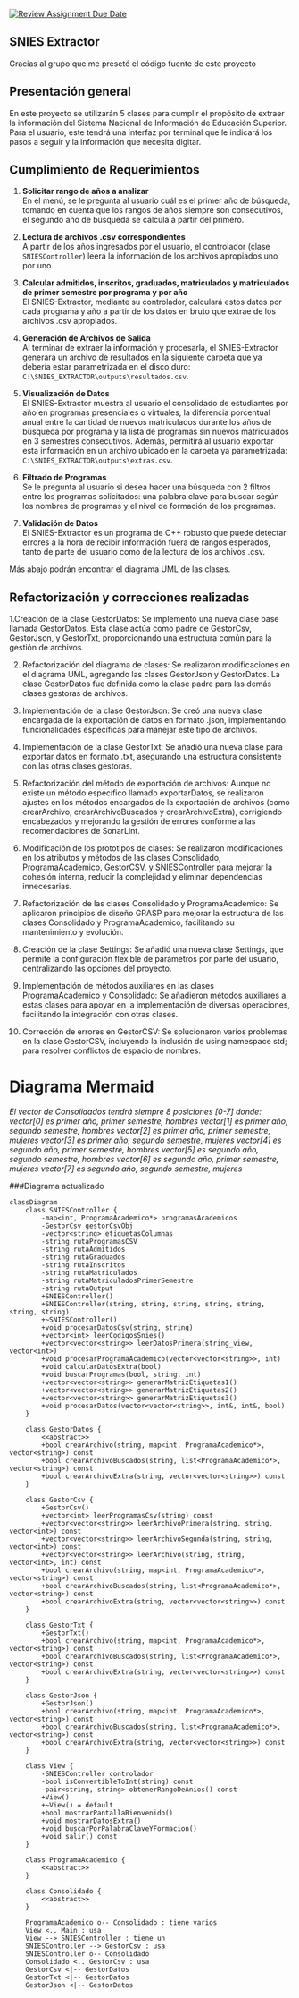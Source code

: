 [![Review Assignment Due Date](https://classroom.github.com/assets/deadline-readme-button-22041afd0340ce965d47ae6ef1cefeee28c7c493a6346c4f15d667ab976d596c.svg)](https://classroom.github.com/a/QApazJy0)

## SNIES Extractor
Gracias al grupo que me presetó el código fuente de este proyecto

## Presentación general
En este proyecto se utilizarán 5 clases para cumplir el propósito de extraer la información del Sistema Nacional de Información de Educación Superior. Para el usuario, este tendrá una interfaz por terminal que le indicará los pasos a seguir y la información que necesita digitar.

## Cumplimiento de Requerimientos

1. **Solicitar rango de años a analizar**  
   En el menú, se le pregunta al usuario cuál es el primer año de búsqueda, tomando en cuenta que los rangos de años siempre son consecutivos, el segundo año de búsqueda se calcula a partir del primero.

2. **Lectura de archivos .csv correspondientes**  
   A partir de los años ingresados por el usuario, el controlador (clase `SNIESController`) leerá la información de los archivos apropiados uno por uno.

3. **Calcular admitidos, inscritos, graduados, matriculados y matriculados de primer semestre por programa y por año**  
   El SNIES-Extractor, mediante su controlador, calculará estos datos por cada programa y año a partir de los datos en bruto que extrae de los archivos .csv apropiados.

4. **Generación de Archivos de Salida**  
   Al terminar de extraer la información y procesarla, el SNIES-Extractor generará un archivo de resultados en la siguiente carpeta que ya debería estar parametrizada en el disco duro:  
   `C:\SNIES_EXTRACTOR\outputs\resultados.csv`.

5. **Visualización de Datos**  
   El SNIES-Extractor muestra al usuario el consolidado de estudiantes por año en programas presenciales o virtuales, la diferencia porcentual anual entre la cantidad de nuevos matriculados durante los años de búsqueda por programa y la lista de programas sin nuevos matriculados en 3 semestres consecutivos. Además, permitirá al usuario exportar esta información en un archivo ubicado en la carpeta ya parametrizada:  
   `C:\SNIES_EXTRACTOR\outputs\extras.csv`.

6. **Filtrado de Programas**  
   Se le pregunta al usuario si desea hacer una búsqueda con 2 filtros entre los programas solicitados: una palabra clave para buscar según los nombres de programas y el nivel de formación de los programas.

7. **Validación de Datos**  
   El SNIES-Extractor es un programa de C++ robusto que puede detectar errores a la hora de recibir información fuera de rangos esperados, tanto de parte del usuario como de la lectura de los archivos .csv.

Más abajo podrán encontrar el diagrama UML de las clases.

## Refactorización y correcciones realizadas 

1.Creación de la clase GestorDatos:
Se implementó una nueva clase base llamada GestorDatos. Esta clase actúa como padre de GestorCsv, GestorJson, y GestorTxt, proporcionando una estructura común para la gestión de archivos.

2. Refactorización del diagrama de clases:
Se realizaron modificaciones en el diagrama UML, agregando las clases GestorJson y GestorDatos. La clase GestorDatos fue definida como la clase padre para las demás clases gestoras de archivos.

3. Implementación de la clase GestorJson:
Se creó una nueva clase encargada de la exportación de datos en formato .json, implementando funcionalidades específicas para manejar este tipo de archivos.

4. Implementación de la clase GestorTxt:
Se añadió una nueva clase para exportar datos en formato .txt, asegurando una estructura consistente con las otras clases gestoras.

5. Refactorización del método de exportación de archivos:
Aunque no existe un método específico llamado exportarDatos, se realizaron ajustes en los métodos encargados de la exportación de archivos (como crearArchivo, crearArchivoBuscados y crearArchivoExtra), corrigiendo encabezados y mejorando la gestión de errores conforme a las recomendaciones de SonarLint.

6. Modificación de los prototipos de clases:
Se realizaron modificaciones en los atributos y métodos de las clases Consolidado, ProgramaAcademico, GestorCSV, y SNIESController para mejorar la cohesión interna, reducir la complejidad y eliminar dependencias innecesarias.

7. Refactorización de las clases Consolidado y ProgramaAcademico:
Se aplicaron principios de diseño GRASP para mejorar la estructura de las clases Consolidado y ProgramaAcademico, facilitando su mantenimiento y evolución.

8. Creación de la clase Settings:
Se añadió una nueva clase Settings, que permite la configuración flexible de parámetros por parte del usuario, centralizando las opciones del proyecto.

9. Implementación de métodos auxiliares en las clases ProgramaAcademico y Consolidado:
Se añadieron métodos auxiliares a estas clases para apoyar en la implementación de diversas operaciones, facilitando la integración con otras clases.

10. Corrección de errores en GestorCSV:
Se solucionaron varios problemas en la clase GestorCSV, incluyendo la inclusión de using namespace std; para resolver conflictos de espacio de nombres.

# Diagrama Mermaid

*El vector de Consolidados tendrá siempre 8 posiciones [0-7] donde:*
*vector[0] es primer año, primer semestre, hombres*
*vector[1] es primer año, segundo semestre, hombres*
*vector[2] es primer año, primer semestre, mujeres*
*vector[3] es primer año, segundo semestre, mujeres*
*vector[4] es segundo año, primer semestre, hombres*
*vector[5] es segundo año, segundo semestre, hombres*
*vector[6] es segundo año, primer semestre, mujeres*
*vector[7] es segundo año, segundo semestre, mujeres*

###Diagrama actualizado
```mermaid
classDiagram
    class SNIESController {
        -map<int, ProgramaAcademico*> programasAcademicos
        -GestorCsv gestorCsvObj
        -vector<string> etiquetasColumnas
        -string rutaProgramasCSV
        -string rutaAdmitidos
        -string rutaGraduados
        -string rutaInscritos
        -string rutaMatriculados
        -string rutaMatriculadosPrimerSemestre
        -string rutaOutput
        +SNIESController()
        +SNIESController(string, string, string, string, string, string, string)
        +~SNIESController()
        +void procesarDatosCsv(string, string)
        +vector<int> leerCodigosSnies()
        +vector<vector<string>> leerDatosPrimera(string_view, vector<int>)
        +void procesarProgramaAcademico(vector<vector<string>>, int)
        +void calcularDatosExtra(bool)
        +void buscarProgramas(bool, string, int)
        +vector<vector<string>> generarMatrizEtiquetas1()
        +vector<vector<string>> generarMatrizEtiquetas2()
        +vector<vector<string>> generarMatrizEtiquetas3()
        +void procesarDatos(vector<vector<string>>, int&, int&, bool)
    }

    class GestorDatos {
        <<abstract>>
        +bool crearArchivo(string, map<int, ProgramaAcademico*>, vector<string>) const
        +bool crearArchivoBuscados(string, list<ProgramaAcademico*>, vector<string>) const
        +bool crearArchivoExtra(string, vector<vector<string>>) const
    }

    class GestorCsv {
        +GestorCsv()
        +vector<int> leerProgramasCsv(string) const
        +vector<vector<string>> leerArchivoPrimera(string, string, vector<int>) const
        +vector<vector<string>> leerArchivoSegunda(string, string, vector<int>) const
        +vector<vector<string>> leerArchivo(string, string, vector<int>, int) const
        +bool crearArchivo(string, map<int, ProgramaAcademico*>, vector<string>) const
        +bool crearArchivoBuscados(string, list<ProgramaAcademico*>, vector<string>) const
        +bool crearArchivoExtra(string, vector<vector<string>>) const
    }

    class GestorTxt {
        +GestorTxt()
        +bool crearArchivo(string, map<int, ProgramaAcademico*>, vector<string>) const
        +bool crearArchivoBuscados(string, list<ProgramaAcademico*>, vector<string>) const
        +bool crearArchivoExtra(string, vector<vector<string>>) const
    }

    class GestorJson {
        +GestorJson()
        +bool crearArchivo(string, map<int, ProgramaAcademico*>, vector<string>) const
        +bool crearArchivoBuscados(string, list<ProgramaAcademico*>, vector<string>) const
        +bool crearArchivoExtra(string, vector<vector<string>>) const
    }

    class View {
        -SNIESController controlador
        -bool isConvertibleToInt(string) const
        -pair<string, string> obtenerRangoDeAnios() const
        +View()
        +~View() = default
        +bool mostrarPantallaBienvenido()
        +void mostrarDatosExtra()
        +void buscarPorPalabraClaveYFormacion()
        +void salir() const
    }

    class ProgramaAcademico {
        <<abstract>>
    }

    class Consolidado {
        <<abstract>>
    }

    ProgramaAcademico o-- Consolidado : tiene varios
    View <.. Main : usa
    View --> SNIESController : tiene un
    SNIESController --> GestorCsv : usa
    SNIESController o-- Consolidado
    Consolidado <.. GestorCsv : usa
    GestorCsv <|-- GestorDatos
    GestorTxt <|-- GestorDatos
    GestorJson <|-- GestorDatos

   
```
